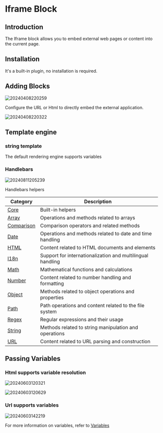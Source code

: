 # Iframe Block

<PluginInfo name="block-iframe"></PluginInfo>

## Introduction
The Iframe block allows you to embed external web pages or content into the current page.

## Installation

It's a built-in plugin, no installation is required.

## Adding Blocks

![20240408220259](https://static-docs.nocobase.com/20240408220259.png)

Configure the URL or Html to directly embed the external application.

![20240408220322](https://static-docs.nocobase.com/20240408220322.png)

## Template engine

### string template

The default rendering engine supports variables

### Handlebars

![20240811205239](https://static-docs.nocobase.com/20240811205239.png)

Handlebars helpers

| Category       | Description                         |
|-------------|-------------------------------------|
| [Core](/api/handlebars-helpers/core)     | Built-in helpers        |
| [Array](/api/handlebars-helpers/array)      | Operations and methods related to arrays       |
| [Comparison](/api/handlebars-helpers/comparison)| Comparison operators and related methods       |
| [Date](/api/handlebars-helpers/date)       | Operations and methods related to date and time handling |
| [HTML](/api/handlebars-helpers/html)       | Content related to HTML documents and elements  |
| [I18n](/api/handlebars-helpers/i18n)       | Support for internationalization and multilingual handling |
| [Math](/api/handlebars-helpers/math)       | Mathematical functions and calculations       |
| [Number](/api/handlebars-helpers/number)   | Content related to number handling and formatting |
| [Object](/api/handlebars-helpers/object)   | Methods related to object operations and properties |
| [Path](/api/handlebars-helpers/path)       | Path operations and content related to the file system |
| [Regex](/api/handlebars-helpers/regex)     | Regular expressions and their usage            |
| [String](/api/handlebars-helpers/string)   | Methods related to string manipulation and operations |
| [URL](/api/handlebars-helpers/url)         | Content related to URL parsing and construction  |

## Passing Variables

### Html supports variable resolution

![20240603120321](https://static-docs.nocobase.com/20240603120321.png)

![20240603120629](https://static-docs.nocobase.com/20240603120629.gif)

### Url supports variables

![20240603142219](https://static-docs.nocobase.com/20240603142219.png)

For more information on variables, refer to [Variables](/handbook/ui/variables)
